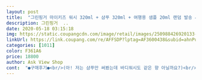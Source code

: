 ```yaml
---
layout: post 
title:  "그린핑거 마이키즈 워시 320ml + 샴푸 320ml + 여행용 샘플 20ml 랜덤 발송 세트, 1세트" 
description: 그린핑거  ..
date: 2020-05-18 03:15:18 
img: https://static.coupangcdn.com/image/retail/images/250988426920133-c988f944-9b46-493c-a19e-b4f8104ad7de.jpg 
linkUrl: https://link.coupang.com/re/AFFSDP?lptag=AF3600438&subid=ahnPublicAsk&pageKey=345546585&itemId=1097441928&vendorItemId=5619509292&traceid=V0-113-837637eef0c0a1c9 
categories: [1011] 
color: F361A6 
price: 18800 
author: Ask View Shop 
cont:  "●구매후기●<br/>(아! 저는 샴푸만 써봤는데 바디워시도 같은 향 아닐까요?)<br/>구매금액 13,160원(골드박스로 구매)<br/>그 중에서 그래도 그린핑거 제품을 제일 많이<br/>그냥 여행용 20ml가 더 온것밖에.<br/>.<br/>ㅎ<br/>그런데 2in1제품 쓰다가 샴푸 따로 써서 그런지 비교적 헹굼이 오래걸려요<br/>그리고 또 하나 문제는 향이.<br/>.<br/>ㅋㅋㅋㅋ<br/>기존 궁중비책 샴푸 and amp;바스 쓰고 있었고 향도 만족하며 쓰고 있었어요<br/>늘 사용하고 있는 제품입니다<br/>더 싸요ㅎㅎ<br/>디자인이나 컬러는 싱그럽고 그래요<br/>따로 올라온 상품 두개 같이 구매해도 골드박스가랑 큰 차이 없어요<br/>머리 냄새가 심한 저희 초등 아들<br/>머리에 좋은 향기가 납니다ㅎ<br/>모과향 안좋아하지만 혹시나도 궁금하신 분들은 워시나 샴푸를 낱개로 판매 하니까 정기배송으로 받으세요<br/>무난하게 사용할 수 있는 제품들이에요.<br/><br/>사용했답니다:)<br/>상품설명에 초록 과일향이라는데 모과같아요 ㅎㅎ<br/>성분이 100프로 좋지는 않음에도 궁금 반, 골드박스 특가 겸.<br/>.<br/> 구매했어요<br/>손에 묻혀 물로 씻어내고 바로 맡으면 미역냄새도 나구요<br/>손에 펌핑하고 기울여보니 쉽게 흘러내리지는 않았고요<br/>아이들 바디워시나 샴푸는 정착이 왜 쉽지가<br/>않은지.<br/>.<br/> 이것저것 돌아가면서 사용해요<br/>언제 다쓰죠? ㅋ<br/>이게 모과향인가요?<br/>이번에 샴푸랑 워시 세트로 구입해서 잘 사용하고<br/>있으며 아이들에게 별 트러블 없으며<br/>저는 그냥 둘 다 필요한 참이었고 골드박스로 나왔길래 구매했는데<br/>제가 싫어하는 향이에요<br/>제형도 많이 묽지 않고 그냥 적당한 텍스쳐입니다<br/>하도 주변에서 그린핑거, 가성비 갑, 향기 좋다는 말을 들어서<br/>하튼 모과냄새같아요(개인적 느낌입니다)<br/>향도 산뜻해서 잘 쓰고 있답니다<br/>향은 취향이니까 좋은 사람도 있겠지만 핫... <br/>저는... <br/>ㅋㅋㅋ<br/>" 
---
```

